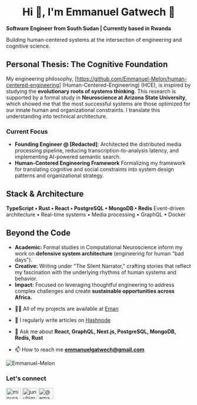 <h1 align="center">Hi 👋, I'm Emmanuel Gatwech 🐞</h1>

**Software Engineer from South Sudan | Currently based in Rwanda**

Building human-centered systems at the intersection of engineering and cognitive science.

## Personal Thesis: The Cognitive Foundation

My engineering philosophy, [https://github.com/Emmanuel-Melon/human-centered-engineering] (Human-Centered-Engineering) (HCE), is inspired by studying the **evolutionary roots of systems thinking**. This research is supported by a formal study in **Neuroscience at Arizona State University**, which showed me that the most successful systems are those optimized for our innate human and organizational constraints. I translate this understanding into technical architecture.

### Current Focus
- **Founding Engineer @ [Redacted]**: Architected the distributed media processing pipeline, reducing transcription-to-analysis latency, and implementing AI-powered semantic search.
- **Human-Centered Engineering Framework** Formalizing my framework for translating cognitive and social constraints into system design patterns and organizational strategy.

## Stack & Architecture

**TypeScript • Rust • React • PostgreSQL • MongoDB • Redis**
Event-driven architecture • Real-time systems • Media processing • GraphQL • Docker

## Beyond the Code

* **Academic:** Formal studies in Computational Neuroscience inform my work on **defensive system architecture** (engineering for human "bad days").
* **Creative:** Writing under "The Silent Narrator," crafting stories that reflect my fascination with the underlying rhythms of human systems and behavior.
* **Impact:** Focused on leveraging thoughtful engineering to address complex challenges and create **sustainable opportunities across Africa.**


- 👨‍💻 All of my projects are available at [Eman](https://emmanuelgatwech.com/)

- 📝 I regularly write articles on [Hashnode](https://eman.hashnode.dev)

- 💬 Ask me about **React, GraphQL, Next.js, PostgreSQL, MongoDB, Redis, Rust**

- 📫 How to reach me **emmanuelgatwech@gmail.com**


<p align="left">
  <img src="https://komarev.com/ghpvc/?username=Emmanuel-Melon&label=Profile%20views&color=0e75b6&style=flat" alt="Emmanuel-Melon" /> 
</p> 

<h3 align="left">Let's connect</h3>
<p align="left">
 <a href="https://www.linkedin.com/in/emmanuel-gatwech/" target="blank"><img align="center" src="https://raw.githubusercontent.com/rahuldkjain/github-profile-readme-generator/master/src/images/icons/Social/linked-in-alt.svg" alt="minurapunchihewa" height="30" width="40" /></a>
<a href="https://twitter.com/junubiman" target="blank"><img align="center" src="https://raw.githubusercontent.com/rahuldkjain/github-profile-readme-generator/master/src/images/icons/Social/twitter.svg" alt="junubiman" height="30" width="40" /></a>
<a href="https://hashnode.com/@eman" target="blank"><img align="center" src="https://raw.githubusercontent.com/rahuldkjain/github-profile-readme-generator/master/src/images/icons/Social/hashnode.svg" alt="@eman" height="30" width="40" /></a>
</p>

